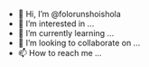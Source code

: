 - 👋 Hi, I’m @folorunshoishola
- 👀 I’m interested in ...
- 🌱 I’m currently learning ...
- 💞️ I’m looking to collaborate on ...
- 📫 How to reach me ...

<!---
folorunshoishola/folorunshoishola is a ✨ special ✨ repository because its `README.md` (this file) appears on your GitHub profile.
You can click the Preview link to take a look at your changes.
--->
